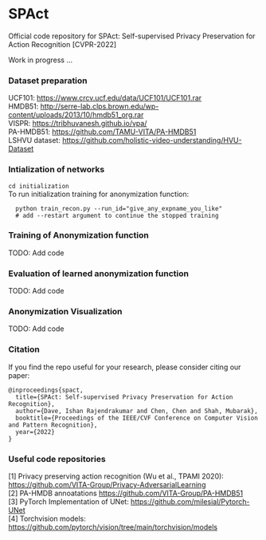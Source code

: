 # SPAct
Official code repository for SPAct: Self-supervised Privacy Preservation for Action Recognition [CVPR-2022]

Work in progress ...

### Dataset preparation

UCF101: https://www.crcv.ucf.edu/data/UCF101/UCF101.rar
<br/>HMDB51: http://serre-lab.clps.brown.edu/wp-content/uploads/2013/10/hmdb51_org.rar
<br/>VISPR: https://tribhuvanesh.github.io/vpa/
<br/>PA-HMDB51: https://github.com/TAMU-VITA/PA-HMDB51
<br/>LSHVU dataset: https://github.com/holistic-video-understanding/HVU-Dataset

### Intialization of networks
``cd initialization`` <br/>
To run initialization training for anonymization function: 
```
  python train_recon.py --run_id="give_any_expname_you_like"
  # add --restart argument to continue the stopped training
 ```


### Training of Anonymization function
TODO: Add code

### Evaluation of learned anonymization function
TODO: Add code

### Anonymization Visualization
TODO: Add code

### Citation

If you find the repo useful for your research, please consider citing our paper: 
```
@inproceedings{spact,
  title={SPAct: Self-supervised Privacy Preservation for Action Recognition},
  author={Dave, Ishan Rajendrakumar and Chen, Chen and Shah, Mubarak},
  booktitle={Proceedings of the IEEE/CVF Conference on Computer Vision and Pattern Recognition},
  year={2022}
}
```
### Useful code repositories

[1] Privacy preserving action recognition (Wu et al., TPAMI 2020): https://github.com/VITA-Group/Privacy-AdversarialLearning 
<br/>[2] PA-HMDB annoatations https://github.com/VITA-Group/PA-HMDB51
<br/>[3] PyTorch Implementation of UNet: https://github.com/milesial/Pytorch-UNet
<br/>[4] Torchvision models: https://github.com/pytorch/vision/tree/main/torchvision/models

